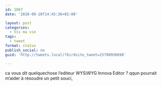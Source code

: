 ```yaml
---
id: 1067
date: '2010-09-28T14:45:36+02:00'

layout: post
categories:
  - Vis ma vie
tags:
  - tweet
format: status
publish_social: no
guid: 'http://tweets.local/?birdsite_tweet=25790936698'

---
```


ca vous dit quelquechose l’editeur WYSiWYG Innova Editor ? qqun pourrait m’aider à résoudre un petit souci,